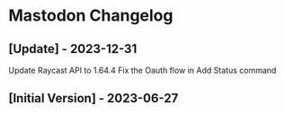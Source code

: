 # Mastodon Changelog

## [Update] - 2023-12-31
Update Raycast API to 1.64.4
Fix the Oauth flow in Add Status command
## [Initial Version] - 2023-06-27
